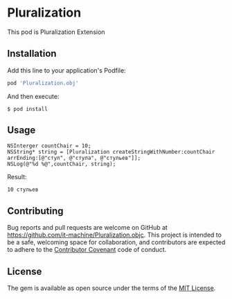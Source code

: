 # Pluralization

This pod is Pluralization Extension

## Installation

Add this line to your application's Podfile:

```ruby
pod 'Pluralization.obj'
```

And then execute:

    $ pod install

## Usage

```
NSInterger countСhair = 10;
NSString* string = [Pluralization createStringWithNumber:countСhair arrEnding:[@"стул", @"стула", @"стульев"]];
NSLog(@"%d %@",countСhair, string);
```

Result:
```
10 стульев
```

## Contributing

Bug reports and pull requests are welcome on GitHub at https://github.com/it-machine/Pluralization.objc. This project is intended to be a safe, welcoming space for collaboration, and contributors are expected to adhere to the [Contributor Covenant](http://contributor-covenant.org) code of conduct.


## License

The gem is available as open source under the terms of the [MIT License](http://opensource.org/licenses/MIT).
